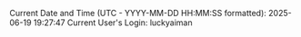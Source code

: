 Current Date and Time (UTC - YYYY-MM-DD HH:MM:SS formatted): 2025-06-19 19:27:47
Current User's Login: luckyaiman
